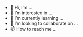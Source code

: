 - 👋 Hi, I’m ...
- 👀 I’m interested in ...
- 🌱 I’m currently learning ...
- 💞️ I’m looking to collaborate on ...
- 📫 How to reach me ...

<!---
Yjdk/Yjdk is a ✨ special ✨ repository because its `README.md` (this file) appears on your GitHub profile.
You can click the Preview link to take a look at your changes.
--->

